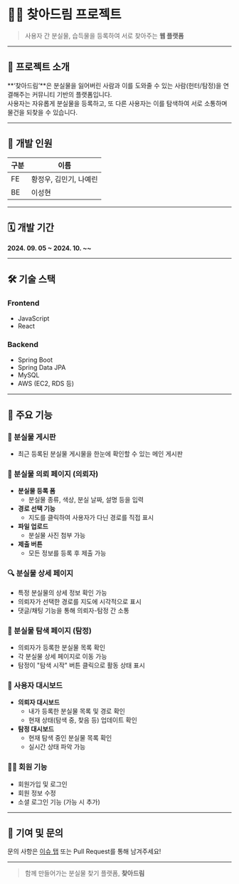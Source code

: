 # 🕵️‍♂️ 찾아드림 프로젝트

> 사용자 간 분실물, 습득물을 등록하여 서로 찾아주는 **웹 플랫폼**

---

## 📌 프로젝트 소개

**‘찾아드림’**은 분실물을 잃어버린 사람과 이를 도와줄 수 있는 사람(헌터/탐정)을 연결해주는 커뮤니티 기반의 플랫폼입니다.  
사용자는 자유롭게 분실물을 등록하고, 또 다른 사용자는 이를 탐색하여 서로 소통하며 물건을 되찾을 수 있습니다.

---

## 👥 개발 인원

| 구분 | 이름 |
|------|------|
| FE | 황정우, 김민기, 나예린 |
| BE | 이성현 |

---

## 🗓️ 개발 기간

**2024. 09. 05 ~ 2024. 10. ~~**

---

## 🛠️ 기술 스택

### Frontend

- JavaScript  
- React

### Backend

- Spring Boot  
- Spring Data JPA  
- MySQL  
- AWS (EC2, RDS 등)

---

## 📄 주요 기능

### 📌 분실물 게시판
- 최근 등록된 분실물 게시물을 한눈에 확인할 수 있는 메인 게시판

### 📝 분실물 의뢰 페이지 (의뢰자)
- **분실물 등록 폼**  
  - 분실물 종류, 색상, 분실 날짜, 설명 등을 입력
- **경로 선택 기능**  
  - 지도를 클릭하여 사용자가 다닌 경로를 직접 표시
- **파일 업로드**  
  - 분실물 사진 첨부 가능
- **제출 버튼**  
  - 모든 정보를 등록 후 제출 가능

### 🔍 분실물 상세 페이지
- 특정 분실물의 상세 정보 확인 가능
- 의뢰자가 선택한 경로를 지도에 시각적으로 표시
- 댓글/채팅 기능을 통해 의뢰자-탐정 간 소통

### 🧭 분실물 탐색 페이지 (탐정)
- 의뢰자가 등록한 분실물 목록 확인
- 각 분실물 상세 페이지로 이동 가능
- 탐정이 "탐색 시작" 버튼 클릭으로 활동 상태 표시

### 👤 사용자 대시보드
- **의뢰자 대시보드**  
  - 내가 등록한 분실물 목록 및 경로 확인
  - 현재 상태(탐색 중, 찾음 등) 업데이트 확인
- **탐정 대시보드**  
  - 현재 탐색 중인 분실물 목록 확인
  - 실시간 상태 파악 가능

### 🙋‍♂️ 회원 기능
- 회원가입 및 로그인
- 회원 정보 수정
- 소셜 로그인 기능 (가능 시 추가)

---

## 💬 기여 및 문의

문의 사항은 [이슈 탭](https://github.com/your-repo/issues) 또는 Pull Request를 통해 남겨주세요!

---

> 함께 만들어가는 분실물 찾기 플랫폼, **찾아드림**
